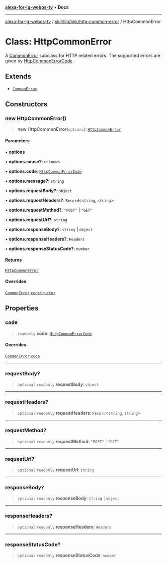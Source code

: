 [**alexa-for-lg-webos-tv**](../../../../../README.md) • **Docs**

***

[alexa-for-lg-webos-tv](../../../../../modules.md) / [skill/lib/link/http-common-error](../README.md) / HttpCommonError

# Class: HttpCommonError

A [CommonError](../../../../../common/common-error/classes/CommonError.md) subclass for HTTP related
errors. The supported errors are given by [HttpCommonErrorCode](../type-aliases/HttpCommonErrorCode.md).

## Extends

- [`CommonError`](../../../../../common/common-error/classes/CommonError.md)

## Constructors

### new HttpCommonError()

> **new HttpCommonError**(`options`): [`HttpCommonError`](HttpCommonError.md)

#### Parameters

• **options**

• **options.cause?**: `unknown`

• **options.code**: [`HttpCommonErrorCode`](../type-aliases/HttpCommonErrorCode.md)

• **options.message?**: `string`

• **options.requestBody?**: `object`

• **options.requestHeaders?**: `Record`\<`string`, `string`\>

• **options.requestMethod?**: `"POST"` \| `"GET"`

• **options.requestUrl?**: `string`

• **options.responseBody?**: `string` \| `object`

• **options.responseHeaders?**: `Headers`

• **options.responseStatusCode?**: `number`

#### Returns

[`HttpCommonError`](HttpCommonError.md)

#### Overrides

[`CommonError`](../../../../../common/common-error/classes/CommonError.md).[`constructor`](../../../../../common/common-error/classes/CommonError.md#constructors)

## Properties

### code

> `readonly` **code**: [`HttpCommonErrorCode`](../type-aliases/HttpCommonErrorCode.md)

#### Overrides

[`CommonError`](../../../../../common/common-error/classes/CommonError.md).[`code`](../../../../../common/common-error/classes/CommonError.md#code)

***

### requestBody?

> `optional` `readonly` **requestBody**: `object`

***

### requestHeaders?

> `optional` `readonly` **requestHeaders**: `Record`\<`string`, `string`\>

***

### requestMethod?

> `optional` `readonly` **requestMethod**: `"POST"` \| `"GET"`

***

### requestUrl?

> `optional` `readonly` **requestUrl**: `string`

***

### responseBody?

> `optional` `readonly` **responseBody**: `string` \| `object`

***

### responseHeaders?

> `optional` `readonly` **responseHeaders**: `Headers`

***

### responseStatusCode?

> `optional` `readonly` **responseStatusCode**: `number`
